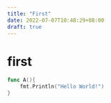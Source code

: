 ```yaml
---
title: "First"
date: 2022-07-07T10:48:29+08:00
draft: true
---
```


# first

```go
func A(){
    fmt.Println("Hello World!")
}
```

